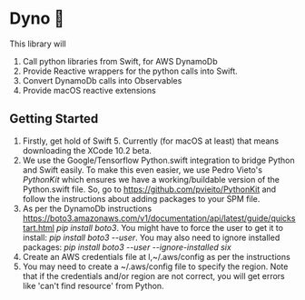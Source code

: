 # Dyno 🦕

This library will
1. Call python libraries from Swift, for AWS DynamoDb
2. Provide Reactive wrappers for the python calls into Swift.
3. Convert DynamoDb calls into Observables
4. Provide macOS reactive extensions 


## Getting Started
1. Firstly, get hold of Swift 5.  Currently (for macOS at least) that means downloading the XCode 10.2 beta.
2.  We use the Google/Tensorflow Python.swift integration to bridge Python and Swift easily. To make this even easier, we use Pedro Vieto's _PythonKit_ which ensures we have a working/buildable version of the Python.swift file. So, go to https://github.com/pvieito/PythonKit and follow the instructions about adding packages to your SPM file.
2. As per the DynamoDb instructions https://boto3.amazonaws.com/v1/documentation/api/latest/guide/quickstart.html  _pip install boto3_.  You might have to force the  user to get it to install:  _pip install boto3 --user_.  You may also need to ignore installed packages: _pip install boto3 --user --ignore-installed six_
3. Create an AWS credentials file at l,~/.aws/config as per the instructions
4. You may need to create a ~/.aws/config file to specify the region.  Note that if the credentials and/or region are not correct, you will get errors like 'can't find resource' from Python.
